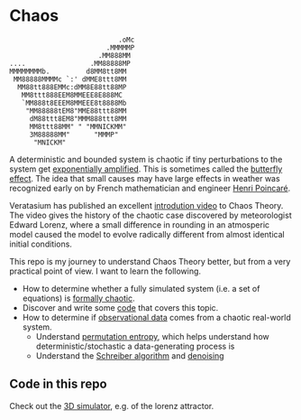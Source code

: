# Chaos

```
                           .oMc
                        .MMMMMP
                      .MM888MM
....                .MM88888MP
MMMMMMMMb.         d8MM8tt8MM
 MM88888MMMMc `:' dMME8ttt8MM
  MM88tt888EMMc:dMM8E88tt88MP
   MM8ttt888EEM8MMEEE8E888MC
   `MM888t8EEEM8MMEEE8t8888Mb
    "MM88888tEM8"MME88ttt88MM
     dM88ttt8EM8"MMM888ttt8MM
     MM8ttt88MM" " "MMNICKMM"
     3M88888MM"      "MMMP"
      "MNICKM"
```

A deterministic and bounded system is chaotic if tiny perturbations to the system get [exponentially amplified](https://www.nature.com/articles/s42003-019-0715-9). This is sometimes called the [butterfly effect](https://en.wikipedia.org/wiki/Butterfly_effect). The idea that small causes may have large effects in weather was recognized early on by French mathematician and engineer [Henri Poincaré](https://en.wikipedia.org/wiki/Henri_Poincar%C3%A9).

Veratasium has published an excellent [introdution video](https://youtu.be/fDek6cYijxI) to Chaos Theory. The video gives the history of the chaotic case discovered by meteorologist Edward Lorenz, where a small difference in rounding in an atmosperic model caused the model to evolve radically different from almost identical initial conditions.

This repo is my journey to understand Chaos Theory better, but from a very practical point of view. I want to learn the following.

- How to determine whether a fully simulated system (i.e. a set of equations) is [formally chaotic](https://www.maths.usyd.edu.au/u/gottwald/preprints/chaos1.pdf).
- Discover and write some [code](https://alpha.iodide.io/notebooks/34/?viewMode=report) that covers this topic.
- How to determine if [observational data](https://www.nature.com/articles/s42003-019-0715-9) comes from a chaotic real-world system.
    - Understand [permutation entropy](https://www.aptech.com/blog/permutation-entropy/), which helps understand how deterministic/stochastic a data-generating process is
    - Understand the [Schreiber algorithm](https://www.worldscientific.com/doi/abs/10.1142/S0218127491000403) and [denoising](https://arxiv.org/pdf/nlin/0002028.pdf)
## Code in this repo

Check out the [3D simulator](./3d-simulator.ipynb), e.g. of the lorenz attractor.
